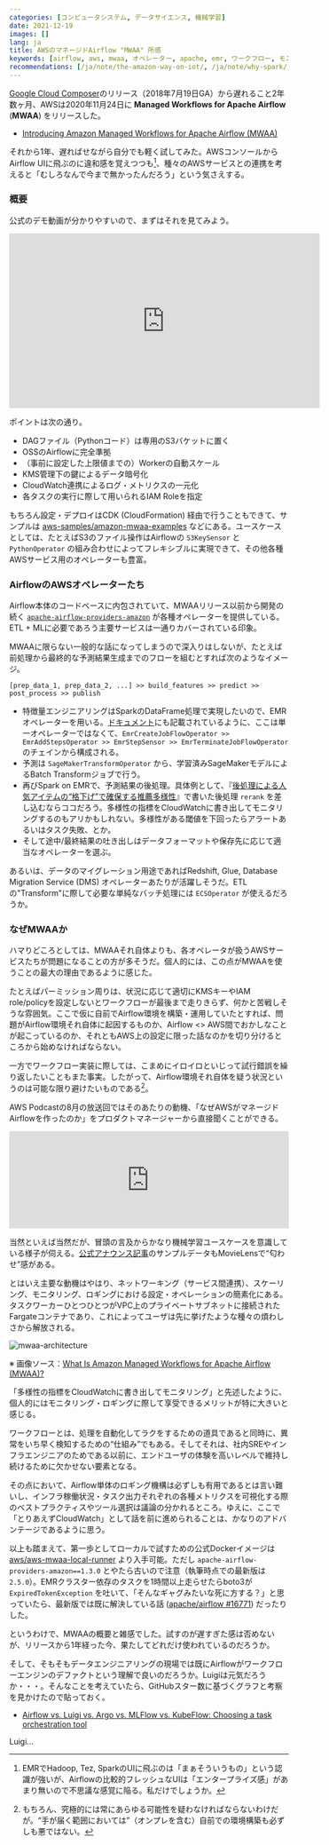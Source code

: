 ```yaml
---
categories: [コンピュータシステム, データサイエンス, 機械学習]
date: 2021-12-19
images: []
lang: ja
title: AWSのマネージドAirflow "MWAA" 所感
keywords: [airflow, aws, mwaa, オペレーター, apache, emr, ワークフロー, モニタリング, ロギング, リリース]
recommendations: [/ja/note/the-amazon-way-on-iot/, /ja/note/why-spark/, /ja/note/amazon-dynamo-paper/]
---
```


[Google Cloud Composer](https://cloud.google.com/composer/docs/concepts/overview)のリリース（2018年7月19日GA）から遅れること2年数ヶ月、AWSは2020年11月24日に **Managed Workflows for Apache Airflow** (**MWAA**) をリリースした。

- [Introducing Amazon Managed Workflows for Apache Airflow (MWAA)](https://aws.amazon.com/blogs/aws/introducing-amazon-managed-workflows-for-apache-airflow-mwaa/)

それから1年、遅ればせながら自分でも軽く試してみた。AWSコンソールからAirflow UIに飛ぶのに違和感を覚えつつも[^1]、種々のAWSサービスとの連携を考えると「むしろなんで今まで無かったんだろう」という気さえする。

### 概要

公式のデモ動画が分かりやすいので、まずはそれを見てみよう。

<span class="iframe-container">
  <iframe width="560" height="315" src="https://www.youtube.com/embed/ZET50M20hkU" title="YouTube video player" frameborder="0" allow="accelerometer; autoplay; clipboard-write; encrypted-media; gyroscope; picture-in-picture" allowfullscreen></iframe>
</span>

ポイントは次の通り。

- DAGファイル（Pythonコード）は専用のS3バケットに置く
- OSSのAirflowに完全準拠
- （事前に設定した上限値までの）Workerの自動スケール
- KMS管理下の鍵によるデータ暗号化
- CloudWatch連携によるログ・メトリクスの一元化
- 各タスクの実行に際して用いられるIAM Roleを指定

もちろん設定・デプロイはCDK (CloudFormation) 経由で行うこともできて、サンプルは [aws-samples/amazon-mwaa-examples](https://github.com/aws-samples/amazon-mwaa-examples) などにある。ユースケースとしては、たとえばS3のファイル操作はAirflowの `S3KeySensor` と `PythonOperator` の組み合わせによってフレキシブルに実現できて、その他各種AWSサービス用のオペレーターも豊富。

### AirflowのAWSオペレーターたち

Airflow本体のコードベースに内包されていて、MWAAリリース以前から開発の続く [`apache-airflow-providers-amazon`](https://github.com/apache/airflow/tree/main/airflow/providers/amazon/aws/operators) が各種オペレーターを提供している。ETL + MLに必要であろう主要サービスは一通りカバーされている印象。

MWAAに限らない一般的な話になってしまうので深入りはしないが、たとえば前処理から最終的な予測結果生成までのフローを組むとすれば次のようなイメージ。

```
[prep_data_1, prep_data_2, ...] >> build_features >> predict >> post_process >> publish
```

- 特徴量エンジニアリングはSparkのDataFrame処理で実現したいので、EMRオペレーターを用いる。[ドキュメント](https://airflow.apache.org/docs/apache-airflow-providers-amazon/stable/operators/emr.html)にも記載されているように、ここは単一オペレーターではなくて、`EmrCreateJobFlowOperator >> EmrAddStepsOperator >> EmrStepSensor >> EmrTerminateJobFlowOperator` のチェインから構成される。
- 予測は `SageMakerTransformOperator` から、学習済みSageMakerモデルによるBatch Transformジョブで行う。
- 再びSpark on EMRで、予測結果の後処理。具体例として、『[後処理による人気アイテムの“格下げ”で確保する推薦多様性](/ja/note/reranking-for-popularity-bias/)』で書いた後処理 `rerank` を差し込むならココだろう。多様性の指標をCloudWatchに書き出してモニタリングするのもアリかもしれない。多様性がある閾値を下回ったらアラートあるいはタスク失敗、とか。
- そして途中/最終結果の吐き出しはデータフォーマットや保存先に応じて適当なオペレーターを選ぶ。

あるいは、データのマイグレーション用途であればRedshift, Glue, Database Migration Service (DMS) オペレーターあたりが活躍しそうだ。ETLの"Transform"に際して必要な単純なバッチ処理には `ECSOperator` が使えるだろうか。

### なぜMWAAか

ハマりどころとしては、MWAAそれ自体よりも、各オペレータが扱うAWSサービスたちが問題になることの方が多そうだ。個人的には、この点がMWAAを使うことの最大の理由であるように感じた。

たとえばパーミッション周りは、状況に応じて適切にKMSキーやIAM role/policyを設定しないとワークフローが最後まで走りきらず、何かと苦戦しそうな雰囲気。ここで仮に自前でAirflow環境を構築・運用していたとすれば、問題がAirflow環境それ自体に起因するものか、Airflow <> AWS間でおかしなことが起こっているのか、それともAWS上の設定に限った話なのかを切り分けるところから始めなければならない。

一方でワークフロー実装に際しては、こまめにイロイロといじって試行錯誤を繰り返したいこともまた事実。したがって、Airflow環境それ自体を疑う状況というのは可能な限り避けたいものである[^2]。

AWS Podcastの8月の放送回ではそのあたりの動機、「なぜAWSがマネージドAirflowを作ったのか」をプロダクトマネージャーから直接聞くことができる。

<iframe allow="autoplay *; encrypted-media *; fullscreen *" frameborder="0" height="175" style="width:100%;max-width:660px;overflow:hidden;background:transparent;" sandbox="allow-forms allow-popups allow-same-origin allow-scripts allow-storage-access-by-user-activation allow-top-navigation-by-user-activation" src="https://embed.podcasts.apple.com/us/podcast/464-diving-deep-into-amazon-mwaa/id1122785133?i=1000531401750"></iframe>

当然といえば当然だが、冒頭の言及からかなり機械学習ユースケースを意識している様子が伺える。[公式アナウンス記事](https://aws.amazon.com/jp/blogs/aws/introducing-amazon-managed-workflows-for-apache-airflow-mwaa/)のサンプルデータもMovieLensで“匂わせ”感がある。

とはいえ主要な動機はやはり、ネットワーキング（サービス間連携）、スケーリング、モニタリング、ロギングにおける設定・オペレーションの簡素化にある。タスクワーカーひとつひとつがVPC上のプライベートサブネットに接続されたFargateコンテナであり、これによってユーザは先に挙げたような種々の煩わしさから解放される。

![mwaa-architecture](/images/amazon-mwaa/mwaa-architecture.png)

※ 画像ソース：[What Is Amazon Managed Workflows for Apache Airflow (MWAA)?](https://docs.aws.amazon.com/mwaa/latest/userguide/what-is-mwaa.html)

「多様性の指標をCloudWatchに書き出してモニタリング」と先述したように、個人的にはモニタリング・ロギングに際して享受できるメリットが特に大きいと感じる。

ワークフローとは、処理を自動化してラクをするための道具であると同時に、異常をいち早く検知するための“仕組み”でもある。そしてそれは、社内SREやインフラエンジニアのためである以前に、エンドユーザの体験を高いレベルで維持し続けるために欠かせない要素となる。

その点において、Airflow単体のロギング機構は必ずしも有用であるとは言い難いし、インフラ稼働状況・タスク出力それぞれの各種メトリクスを可視化する際のベストプラクティスやツール選択は議論の分かれるところ。ゆえに、ここで「とりあえずCloudWatch」として話を前に進められることは、かなりのアドバンテージであるように思う。

以上も踏まえて、第一歩としてローカルで試すための公式Dockerイメージは [aws/aws-mwaa-local-runner](https://github.com/aws/aws-mwaa-local-runner) より入手可能。ただし `apache-airflow-providers-amazon==1.3.0` とやたら古いので注意（執筆時点での最新版は `2.5.0`）。EMRクラスター依存のタスクを1時間以上走らせたらboto3が `ExpiredTokenException` を吐いて、「そんなギャグみたいな死に方する？」と思っていたら、最新版では既に解決している話 ([apache/airflow #16771](https://github.com/apache/airflow/pull/16771)) だったりした。

というわけで、MWAAの概要と雑感でした。試すのが遅すぎた感は否めないが、リリースから1年経った今、果たしてどれだけ使われているのだろうか。

そして、そもそもデータエンジニアリングの現場では既にAirflowがワークフローエンジンのデファクトという理解で良いのだろうか。Luigiは元気だろうか・・・。そんなことを考えていたら、GitHubスター数に基づくグラフと考察を見かけたので貼っておく。

- [Airflow vs. Luigi vs. Argo vs. MLFlow vs. KubeFlow: Choosing a task orchestration tool](https://www.datarevenue.com/en-blog/airflow-vs-luigi-vs-argo-vs-mlflow-vs-kubeflow)

Luigi...

[^1]: EMRでHadoop, Tez, SparkのUIに飛ぶのは「まぁそういうもの」という認識が強いが、Airflowの比較的フレッシュなUIは「エンタープライズ感」があまり無いので不思議な感覚に陥る。私だけでしょうか。

[^2]: もちろん、究極的には常にあらゆる可能性を疑わなければならないわけだが。“手が届く範囲においては”（オンプレを含む）自前での環境構築も必ずしも悪ではない。